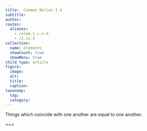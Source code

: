 ```yaml
---
title:  Common Notion I.4
subtitle: 
author:
routes:
  aliases:
    - /elem.1.c.n.4
    - /I.cn.4
collection:
  name: elements
  showCount: true
  showMenu: true
child_type: article
figure:
  image:
  alt:
  title:
  caption:
taxonomy:
  tag:
  category:
---
```


Things which coincide with one another are equal to one another.

===

